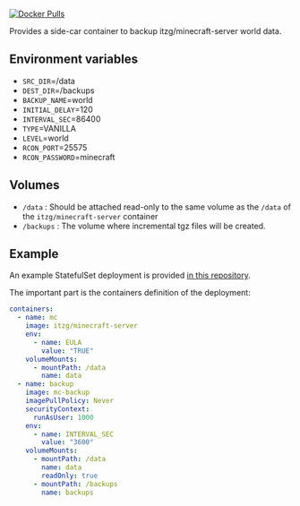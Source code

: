 [![Docker Pulls](https://img.shields.io/docker/pulls/itzg/mc-backup.svg)](https://hub.docker.com/r/itzg/mc-backup)

Provides a side-car container to backup itzg/minecraft-server world data.

## Environment variables

- `SRC_DIR`=/data
- `DEST_DIR`=/backups
- `BACKUP_NAME`=world
- `INITIAL_DELAY`=120
- `INTERVAL_SEC`=86400
- `TYPE`=VANILLA
- `LEVEL`=world
- `RCON_PORT`=25575
- `RCON_PASSWORD`=minecraft
    
## Volumes

- `/data` :
  Should be attached read-only to the same volume as the `/data` of the `itzg/minecraft-server` container
- `/backups` :
  The volume where incremental tgz files will be created.
  
## Example

An example StatefulSet deployment is provided [in this repository](test-deploy.yaml).

The important part is the containers definition of the deployment:

```yaml
containers:
  - name: mc
    image: itzg/minecraft-server
    env:
      - name: EULA
        value: "TRUE"
    volumeMounts:
      - mountPath: /data
        name: data
  - name: backup
    image: mc-backup
    imagePullPolicy: Never
    securityContext:
      runAsUser: 1000
    env:
      - name: INTERVAL_SEC
        value: "3600"
    volumeMounts:
      - mountPath: /data
        name: data
        readOnly: true
      - mountPath: /backups
        name: backups
```
